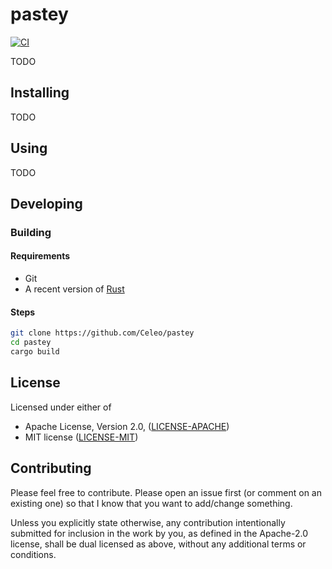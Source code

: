 # pastey

[![CI](https://github.com/Celeo/pastey/workflows/CI/badge.svg?branch=master)](https://github.com/celeo/pastey/actions?query=workflow%3ACI)

TODO

## Installing

TODO

## Using

TODO

## Developing

### Building

#### Requirements

* Git
* A recent version of [Rust](https://www.rust-lang.org/tools/install)

#### Steps

```sh
git clone https://github.com/Celeo/pastey
cd pastey
cargo build
```

## License

Licensed under either of

* Apache License, Version 2.0, ([LICENSE-APACHE](LICENSE-APACHE))
* MIT license ([LICENSE-MIT](LICENSE-MIT))

## Contributing

Please feel free to contribute. Please open an issue first (or comment on an existing one) so that I know that you want to add/change something.

Unless you explicitly state otherwise, any contribution intentionally submitted for inclusion in the work by you, as defined in the Apache-2.0 license, shall be dual licensed as above, without any additional terms or conditions.
